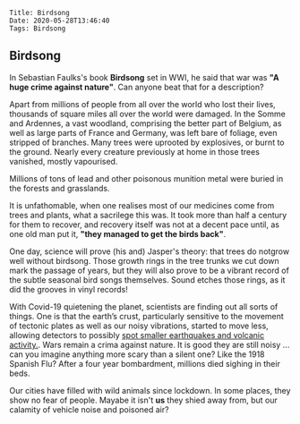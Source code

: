     Title: Birdsong
    Date: 2020-05-28T13:46:40
    Tags: Birdsong

## Birdsong

In Sebastian Faulks's book **Birdsong** set in WWI, he said that war was **"A huge crime against nature"**. Can anyone beat that for a description? 

Apart from millions of people from all over the world who lost their lives, thousands of square miles all over the world were damaged. In the Somme and Ardennes, a vast woodland, comprising the better part of Belgium, as well as large parts of France and Germany, was left bare of foliage, even stripped of branches. Many trees were uprooted by explosives, or burnt to the ground. Nearly every creature previously at home in those trees vanished, mostly vapourised. 

Millions of tons of lead and other poisonous munition metal were buried in the forests and grasslands.

It is unfathomable, when one realises most of our medicines come from trees and plants, what a sacrilege this was. It took more than half a century for them to recover, and recovery itself was not at a decent pace until, as one old man put it, **"they managed to get the birds back"**.

One day, science will prove (his and) Jasper's theory: that trees do notgrow well without birdsong. Those growth rings in the tree trunks we cut down mark the passage of years, but they will also prove to be a vibrant record of the subtle seasonal bird songs themselves. Sound etches those rings, as it did the grooves in vinyl records!

<!-- more -->

With Covid-19 quietening the planet, scientists are finding out all sorts of things. One is that the earth’s crust, particularly sensitive to the movement of tectonic plates as well as our noisy vibrations, started to move less, allowing detectors to possibly [spot smaller earthquakes and volcanic activity.](https://mail.google.com/mail/u/0/#inbox/FMfcgxwHNMgFjWNvKwZsjJShTwDtcchP). Wars remain a crima against nature. It is good they are still noisy ... can you imagine anything more scary than a silent one? Like the 1918 Spanish Flu? After a four year bombardment, millions died sighing in their beds.

Our cities have filled with wild animals since lockdown. In some places, they show no fear of people. Mayabe it isn't **us** they shied away from, but our calamity of vehicle noise and poisoned air?


